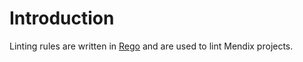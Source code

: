 # Introduction

Linting rules are written in [Rego](https://rego.dev/) and are used to lint Mendix projects.